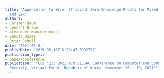 ```yaml
---
title: 'Appenzeller to Brie: Efficient Zero-Knowledge Proofs for Mixed-Mode Arithmetic
  and Z2k'
authors:
- Carsten Baum
- Lennart Braun
- Alexander Munch-Hansen
- Benoît Razet
- Peter Scholl
date: '2021-01-01'
publishDate: '2025-05-18T16:29:47.309277Z'
publication_types:
- paper-conference
publication: "*CCS '21: 2021 ACM SIGSAC Conference on Computer and Communications
  Security, Virtual Event, Republic of Korea, November 15 - 19, 2021*"
---
```

